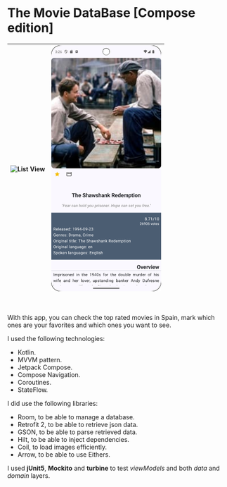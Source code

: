 # The Movie DataBase [Compose edition]

| <img src="app/src/main/res/raw/list_screenshot.png" alt="List View" width="250"/> | <img src="app/src/main/res/raw/detail_screenshot.png" alt="Detail View" width="250"/> |
| :--- | :--- |
<br>

With this app, you can check the top rated movies in Spain, mark which ones are your
favorites and which ones you want to see.

I used the following technologies:

- Kotlin.
- MVVM pattern.
- Jetpack Compose.
- Compose Navigation.
- Coroutines.
- StateFlow.

I did use the following libraries:

- Room, to be able to manage a database.
- Retrofit 2, to be able to retrieve json data.
- GSON, to be able to parse retrieved data.
- Hilt, to be able to inject dependencies.
- Coil, to load images efficiently.
- Arrow, to be able to use Eithers.

I used **jUnit5**, **Mockito** and **turbine** to test *viewModels* and both *data* and *domain* layers.
